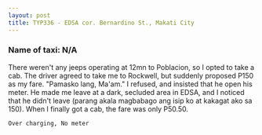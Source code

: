```yaml
---
layout: post
title: TYP336 - EDSA cor. Bernardino St., Makati City
---
```


### Name of taxi: N/A

There weren't any jeeps operating at 12mn to Poblacion, so I opted to take a cab. The driver agreed to take me to Rockwell, but suddenly proposed P150 as my fare. "Pamasko lang, Ma'am." I refused, and insisted that he open his meter. He made me leave at a dark, secluded area in EDSA, and I noticed that he didn't leave (parang akala magbabago ang isip ko at kakagat ako sa 150). When I finally got a cab, the fare was only P50.50.

```Over charging, No meter```

